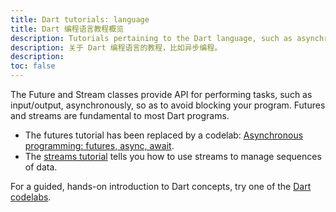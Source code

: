 ```yaml
---
title: Dart tutorials: language
title: Dart 编程语言教程概览
description: Tutorials pertaining to the Dart language, such as asynchronous programming.
description: 关于 Dart 编程语言的教程，比如异步编程。
description: 
toc: false
---
```


The Future and Stream classes provide API for performing tasks,
such as input/output, asynchronously, so as to avoid blocking your
program. Futures and streams are fundamental to most Dart programs.

- The futures tutorial has been replaced by a codelab:
  [Asynchronous programming: futures, async, await](/codelabs/async-await).
- The [streams tutorial](/tutorials/language/streams)
  tells you how to use streams to manage sequences of data.

For a guided, hands-on introduction to Dart concepts,
try one of the [Dart codelabs](/codelabs).
